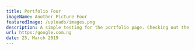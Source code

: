 ```yaml
---
title: Portfolio Four
imageName: Another Picture Four
featuredImage: /uploads/images.png
description: A simple testing for the portfolio page. Checking out the fourth third.
url: https:/google.com.ng
date: 25, March 2019
---
```

